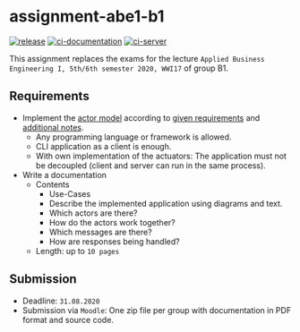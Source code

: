 # assignment-abe1-b1

[![release](https://github.com/DHBW-VS-WI17B/assignment-abe1-b1/workflows/release/badge.svg?branch=master)](https://github.com/DHBW-VS-WI17B/assignment-abe1-b1/actions?query=workflow%3Arelease)
[![ci-documentation](https://github.com/DHBW-VS-WI17B/assignment-abe1-b1/workflows/ci-documentation/badge.svg?branch=master)](https://github.com/DHBW-VS-WI17B/assignment-abe1-b1/actions?query=workflow%3Aci-documentation)
[![ci-server](https://github.com/DHBW-VS-WI17B/assignment-abe1-b1/workflows/ci-server/badge.svg?branch=master)](https://github.com/DHBW-VS-WI17B/assignment-abe1-b1/actions?query=workflow%3Aci-server)

This assignment replaces the exams for the lecture `Applied Business Engineering I, 5th/6th semester 2020, WWI17` of group B1. 

## Requirements

- Implement the [actor model](https://en.wikipedia.org/wiki/Actor_model) according to [given requirements](docs/assignment.pdf) and [additional notes](docs/assignment_additional_information.pdf).
    - Any programming language or framework is allowed.
    - CLI application as a client is enough.
    - With own implementation of the actuators: The application must not be decoupled (client and server can run in the same process).
- Write a documentation
    - Contents
        - Use-Cases
        - Describe the implemented application using diagrams and text.
        - Which actors are there?
        - How do the actors work together?
        - Which messages are there?
        - How are responses being handled?
    - Length: up to `10 pages`

## Submission
  
- Deadline: `31.08.2020`
- Submission via `Moodle`: One zip file per group with documentation in PDF format and source code.